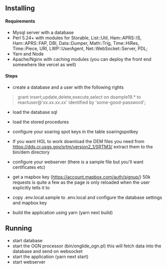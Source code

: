 ## Installing

#### Requirements

- Mysql server with a database
- Perl 5.24+ with modules for Storable, List::Util, Ham::APRS::IS, Ham::APRS::FAP, DBI, Data::Dumper, Math::Trig, Time::HiRes, Time::Piece, URI, LWP::UserAgent, Net::WebSocket::Server, PDL;
- Yarn and Node
- Apache/Nginx with caching modules (you can deploy the front end somewhere like vercel as well)

#### Steps

- create a database and a user with the following rights
> grant insert,update,delete,execute,select on dsample19.* to reactuser@'xx.xx.xx.xx' identified by 'some-good-password';

- load the database sql
- load the stored procedures
- configure your soaring spot keys in the table soaringspotkey

- If you want HGL to work download the DEM files you need from https://dds.cr.usgs.gov/srtm/version2_1/SRTM3/ extract them to the bin/dem directory

- configure your webserver (there is a sample file but you'll want certificates etc)

- get a mapbox key (https://account.mapbox.com/auth/signup/) 50k requests is quite a few as the page is only reloaded when the user explicitly tells it to

- copy .env.local.sample to .env.local and configure the database settings and mapbox key
- build the application using yarn (yarn next build)

## Running

- start database
- start the OGN processor (bin/onglide_ogn.pl) this will fetch data into the database and send on websocket
- start the application (yarn next start)
- start webserver

